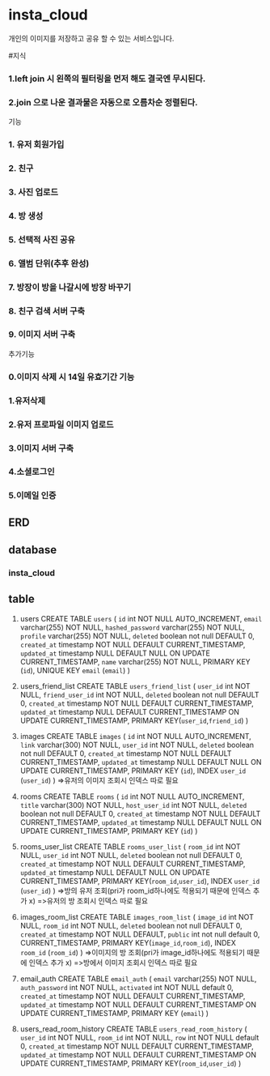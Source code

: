 # insta_cloud
개인의 이미지를 저장하고 공유 할 수 있는 서비스입니다.

#지식
### 1.left join 시 왼쪽의 필터링을 먼저 해도 결국엔 무시된다.
### 2.join 으로 나운 결과물은 자동으로 오름차순 정렬된다.

기능
### 1. 유저 회원가입
### 2. 친구
### 3. 사진 업로드
### 4. 방 생성
### 5. 선택적 사진 공유
### 6. 앨범 단위(추후 완성)
### 7. 방장이 방을 나갈시에 방장 바꾸기
### 8. 친구 검색 서버 구축
### 9. 이미지 서버 구축

추가기능
### 0.이미지 삭제 시 14일 유효기간 기능
### 1.유저삭제
### 2.유저 프로파일 이미지 업로드
### 3.이미지 서버 구축
### 4.소셜로그인
### 5.이메일 인증

## ERD
## database 
### insta_cloud
## table

1. users
CREATE TABLE `users` (
  `id` int NOT NULL AUTO_INCREMENT,
  `email` varchar(255) NOT NULL,
  `hashed_password` varchar(255) NOT NULL,
  `profile` varchar(255) NOT NULL,
  `deleted` boolean not null DEFAULT 0,
  `created_at` timestamp NOT NULL DEFAULT CURRENT_TIMESTAMP,
  `updated_at` timestamp NULL DEFAULT NULL ON UPDATE CURRENT_TIMESTAMP,
  `name` varchar(255) NOT NULL,
  PRIMARY KEY (`id`),
  UNIQUE KEY `email` (`email`)
)

2. users_friend_list
CREATE TABLE `users_friend_list` (
  `user_id` int NOT NULL,
  `friend_user_id` int NOT NULL,
  `deleted` boolean not null DEFAULT 0,
  `created_at` timestamp NOT NULL DEFAULT CURRENT_TIMESTAMP,
  `updated_at` timestamp NULL DEFAULT CURRENT_TIMESTAMP ON UPDATE CURRENT_TIMESTAMP,
  PRIMARY KEY(`user_id`,`friend_id`)
)

3. images
CREATE TABLE `images` (
  `id` int NOT NULL AUTO_INCREMENT,
  `link` varchar(300) NOT NULL,
  `user_id` int NOT NULL,
  `deleted` boolean not null DEFAULT 0,
  `created_at` timestamp NOT NULL DEFAULT CURRENT_TIMESTAMP,
  `updated_at` timestamp NULL DEFAULT NULL ON UPDATE CURRENT_TIMESTAMP,
  PRIMARY KEY (`id`),
  INDEX `user_id` (`user_id`)
)
=>유저의 이미지 조회시 인덱스 따로 필요

4. rooms
CREATE TABLE `rooms` (
  `id` int NOT NULL AUTO_INCREMENT,
  `title` varchar(300) NOT NULL,
  `host_user_id` int NOT NULL,
  `deleted` boolean not null DEFAULT 0,
  `created_at` timestamp NOT NULL DEFAULT CURRENT_TIMESTAMP,
  `updated_at` timestamp NULL DEFAULT NULL ON UPDATE CURRENT_TIMESTAMP,
  PRIMARY KEY (`id`)
)

5. rooms_user_list
CREATE TABLE `rooms_user_list` (
  `room_id` int NOT NULL,
  `user_id` int NOT NULL,
  `deleted` boolean not null DEFAULT 0,
  `created_at` timestamp NOT NULL DEFAULT CURRENT_TIMESTAMP,
  `updated_at` timestamp NULL DEFAULT NULL ON UPDATE CURRENT_TIMESTAMP,
  PRIMARY KEY(`room_id`,`user_id`),
  INDEX `user_id` (`user_id`)
)
=>방의 유저 조회(pri가 room_id하나에도 적용되기 때문에 인덱스 추가 x)
=>유저의 방 조회시 인덱스 따로 필요


6. images_room_list
CREATE TABLE `images_room_list` (
  `image_id` int NOT NULL,
  `room_id` int NOT NULL,
  `deleted` boolean not null DEFAULT 0,
  `created_at` timestamp NOT NULL DEFAULT, 
  `public` int not null default 0,
  CURRENT_TIMESTAMP,
  PRIMARY KEY(`image_id`,`room_id`),
  INDEX `room_id` (`room_id`)
)
=>이미지의 방 조회(pri가 image_id하나에도 적용되기 때문에 인덱스 추가 x)
=>방에서 이미지 조회시 인덱스 따로 필요

7. email_auth
CREATE TABLE `email_auth` (
  `email` varchar(255) NOT NULL,
  `auth_password` int NOT NULL,
  `activated` int NOT NULL default 0,
  `created_at` timestamp NOT NULL DEFAULT CURRENT_TIMESTAMP,
  `updated_at` timestamp NOT NULL DEFAULT CURRENT_TIMESTAMP ON UPDATE CURRENT_TIMESTAMP,
  PRIMARY KEY (`email`)
)

8. users_read_room_history
CREATE TABLE `users_read_room_history` (
  `user_id` int NOT NULL,
  `room_id` int NOT NULL,
  `row` int NOT NULL default 0,
  `created_at` timestamp NOT NULL DEFAULT CURRENT_TIMESTAMP,
  `updated_at` timestamp NOT NULL DEFAULT CURRENT_TIMESTAMP ON UPDATE CURRENT_TIMESTAMP,
  PRIMARY KEY(`room_id`,`user_id`)
)

<!-- 아래는 추후 완성 기능 -->
<!-- 7. albums
CREATE TABLE `albums` (
  `id` int NOT NULL AUTO_INCREMENT,
  `title` varchar(300) NOT NULL,
  `user_id` int NOT NULL,
  `created_at` timestamp NOT NULL DEFAULT CURRENT_TIMESTAMP,
  `updated_at` timestamp NULL DEFAULT NULL ON UPDATE CURRENT_TIMESTAMP,
  PRIMARY KEY (`id`),
  CONSTRAINT `albums_user_id_fkey` FOREIGN KEY (`user_id`) REFERENCES `users` (`id`)
)

8. albums_image_list
CREATE TABLE `albums` (
  `album_id` int NOT NULL,
  `image_id` int NOT NULL,
  `created_at` timestamp NOT NULL DEFAULT CURRENT_TIMESTAMP,
  `updated_at` timestamp NULL DEFAULT NULL ON UPDATE CURRENT_TIMESTAMP,
  PRIMARY KEY (`album_id`,`image_id`),
  CONSTRAINT `albums_album_id_fkey` FOREIGN KEY (`album_id`) REFERENCES `albums` (`id`),
  CONSTRAINT `albums_image_id_fkey` FOREIGN KEY (`image_id`) REFERENCES `images` (`id`)
) -->
